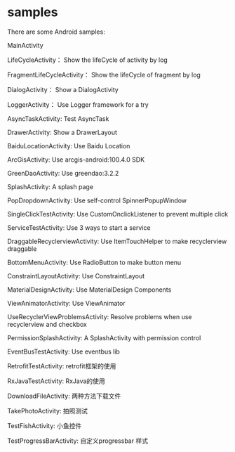 # samples
There are some Android samples:

MainActivity

LifeCycleActivity：  Show the lifeCycle of activity by log

FragmentLifeCycleActivity：  Show the lifeCycle of fragment by log

DialogActivity：  Show a DialogActivity

LoggerActivity：  Use Logger framework for a try

AsyncTaskActivity:   Test AsyncTask

DrawerActivity:  Show a DrawerLayout

BaiduLocationActivity: Use Baidu Location

ArcGisActivity: Use arcgis-android:100.4.0 SDK

GreenDaoActivity: Use greendao:3.2.2

SplashActivity: A splash page

PopDropdownActivity: Use self-control SpinnerPopupWindow

SingleClickTestActivity: Use CustomOnclickListener to prevent multiple click

ServiceTestActivity: Use 3 ways to start a service

DraggableRecyclerviewActivity: Use ItemTouchHelper to make recyclerview draggable

BottomMenuActivity: Use RadioButton to make button menu

ConstraintLayoutActivity: Use ConstraintLayout

MaterialDesignActivity: Use MaterialDesign Components

ViewAnimatorActivity: Use ViewAnimator

UseRecyclerViewProblemsActivity: Resolve problems when use recyclerview and checkbox

PermissionSplashActivity: A SplashActivity with permission control

EventBusTestActivity: Use eventbus lib

RetrofitTestActivity: retrofit框架的使用

RxJavaTestActivity: RxJava的使用

DownloadFileActivity: 两种方法下载文件

TakePhotoActivity: 拍照测试

TestFishActivity: 小鱼控件

TestProgressBarActivity: 自定义progressbar 样式